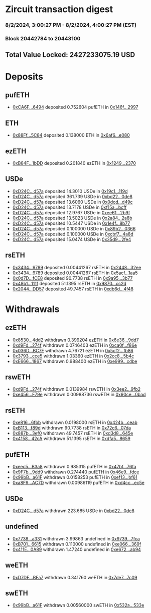 # Zircuit transaction digest
### 8/2/2024, 3:00:27 PM - 8/2/2024, 4:00:27 PM (EST)
### Block 20442784 to 20443100

## Total Value Locked: 2427233075.19 USD

# Deposits
## pufETH
- [0xCA6F...6494](https://etherscan.io/address/0xCA6Ff42933C0c76e9Ae059b495476fad3E366494) deposited 0.752604 pufETH in [0x146f...2997](https://etherscan.io/tx/0xCA6Ff42933C0c76e9Ae059b495476fad3E366494)
## ETH
- [0x88Ff...5C84](https://etherscan.io/address/0x88FfDe04D2d2Cab0075E860ED782f6CD398C5C84) deposited 0.138000 ETH in [0x6af6...e080](https://etherscan.io/tx/0x88FfDe04D2d2Cab0075E860ED782f6CD398C5C84)
## ezETH
- [0xB84F...1bDD](https://etherscan.io/address/0xB84F75bfd90173F3f1Eb9C7e656986db6adb1bDD) deposited 0.201840 ezETH in [0x1249...2370](https://etherscan.io/tx/0xB84F75bfd90173F3f1Eb9C7e656986db6adb1bDD)
## USDe
- [0xD24C...d57a](https://etherscan.io/address/0xD24Cfe2d0fa81369ca6291c28ac5426e16B6d57a) deposited 14.3010 USDe in [0x19c1...119d](https://etherscan.io/tx/0xD24Cfe2d0fa81369ca6291c28ac5426e16B6d57a)
- [0xD24C...d57a](https://etherscan.io/address/0xD24Cfe2d0fa81369ca6291c28ac5426e16B6d57a) deposited 361.739 USDe in [0xbd22...0de8](https://etherscan.io/tx/0xD24Cfe2d0fa81369ca6291c28ac5426e16B6d57a)
- [0xD24C...d57a](https://etherscan.io/address/0xD24Cfe2d0fa81369ca6291c28ac5426e16B6d57a) deposited 13.6060 USDe in [0x0dcd...d49c](https://etherscan.io/tx/0xD24Cfe2d0fa81369ca6291c28ac5426e16B6d57a)
- [0xD24C...d57a](https://etherscan.io/address/0xD24Cfe2d0fa81369ca6291c28ac5426e16B6d57a) deposited 13.7178 USDe in [0xf15a...bcff](https://etherscan.io/tx/0xD24Cfe2d0fa81369ca6291c28ac5426e16B6d57a)
- [0xD24C...d57a](https://etherscan.io/address/0xD24Cfe2d0fa81369ca6291c28ac5426e16B6d57a) deposited 12.9767 USDe in [0xee61...2b9f](https://etherscan.io/tx/0xD24Cfe2d0fa81369ca6291c28ac5426e16B6d57a)
- [0xD24C...d57a](https://etherscan.io/address/0xD24Cfe2d0fa81369ca6291c28ac5426e16B6d57a) deposited 13.5023 USDe in [0x2a84...2a8b](https://etherscan.io/tx/0xD24Cfe2d0fa81369ca6291c28ac5426e16B6d57a)
- [0xD24C...d57a](https://etherscan.io/address/0xD24Cfe2d0fa81369ca6291c28ac5426e16B6d57a) deposited 10.5447 USDe in [0x1e4f...8b77](https://etherscan.io/tx/0xD24Cfe2d0fa81369ca6291c28ac5426e16B6d57a)
- [0xD24C...d57a](https://etherscan.io/address/0xD24Cfe2d0fa81369ca6291c28ac5426e16B6d57a) deposited 0.100000 USDe in [0x89b2...0366](https://etherscan.io/tx/0xD24Cfe2d0fa81369ca6291c28ac5426e16B6d57a)
- [0xD24C...d57a](https://etherscan.io/address/0xD24Cfe2d0fa81369ca6291c28ac5426e16B6d57a) deposited 0.100000 USDe in [0xcbf7...4a8d](https://etherscan.io/tx/0xD24Cfe2d0fa81369ca6291c28ac5426e16B6d57a)
- [0xD24C...d57a](https://etherscan.io/address/0xD24Cfe2d0fa81369ca6291c28ac5426e16B6d57a) deposited 15.0474 USDe in [0x35d9...2fe4](https://etherscan.io/tx/0xD24Cfe2d0fa81369ca6291c28ac5426e16B6d57a)
## rsETH
- [0x3434...9789](https://etherscan.io/address/0x34349c5569e7B846c3558961552D2202760A9789) deposited 0.00441267 rsETH in [0x2448...32ee](https://etherscan.io/tx/0x34349c5569e7B846c3558961552D2202760A9789)
- [0x3434...9789](https://etherscan.io/address/0x34349c5569e7B846c3558961552D2202760A9789) deposited 0.00441267 rsETH in [0x5acf...1aa5](https://etherscan.io/tx/0x34349c5569e7B846c3558961552D2202760A9789)
- [0x0d7D...fCE8](https://etherscan.io/address/0x0d7Da677225D64b2De8bf690294FDabd6106fCE8) deposited 90.7738 rsETH in [0x9a95...3b77](https://etherscan.io/tx/0x0d7Da677225D64b2De8bf690294FDabd6106fCE8)
- [0x48b1...111f](https://etherscan.io/address/0x48b1c96f9BDaC112aBE96239293AB65eeE62111f) deposited 51.1395 rsETH in [0x9870...cc2d](https://etherscan.io/tx/0x48b1c96f9BDaC112aBE96239293AB65eeE62111f)
- [0x2044...DD57](https://etherscan.io/address/0x2044A96daA25cDC59413a3894C0F8c60EC46DD57) deposited 49.7457 rsETH in [0xdb6d...4f48](https://etherscan.io/tx/0x2044A96daA25cDC59413a3894C0F8c60EC46DD57)
# Withdrawals
## ezETH
- [0x8530...4dd2](https://etherscan.io/address/0x8530A6FBBd68877BFD72038dc157F41DeD574dd2) withdrawn 0.399204 ezETH in [0x6e36...9dd7](https://etherscan.io/tx/0x8530A6FBBd68877BFD72038dc157F41DeD574dd2)
- [0xd9Fd...274f](https://etherscan.io/address/0xd9Fd37262A321190B50d6e63A3291d1c4bb1274f) withdrawn 0.0746403 ezETH in [0xca0f...f86e](https://etherscan.io/tx/0xd9Fd37262A321190B50d6e63A3291d1c4bb1274f)
- [0x036D...BC7F](https://etherscan.io/address/0x036DCf658586CC07CF4B13024A08Df7056a0BC7F) withdrawn 4.76721 ezETH in [0x5cf2...fb86](https://etherscan.io/tx/0x036DCf658586CC07CF4B13024A08Df7056a0BC7F)
- [0x3793...cce5](https://etherscan.io/address/0x379384bDBc647d16F10F50a2d260b89A7F76cce5) withdrawn 1.03360 ezETH in [0x2cc8...5b4c](https://etherscan.io/tx/0x379384bDBc647d16F10F50a2d260b89A7F76cce5)
- [0xE666...1867](https://etherscan.io/address/0xE666ED74915BF07B206bDBd1ed2FA1042A5d1867) withdrawn 0.988400 ezETH in [0xe999...cdbe](https://etherscan.io/tx/0xE666ED74915BF07B206bDBd1ed2FA1042A5d1867)
## rswETH
- [0xd9Fd...274f](https://etherscan.io/address/0xd9Fd37262A321190B50d6e63A3291d1c4bb1274f) withdrawn 0.0139984 rswETH in [0x3ee2...9fb2](https://etherscan.io/tx/0xd9Fd37262A321190B50d6e63A3291d1c4bb1274f)
- [0xe456...F79e](https://etherscan.io/address/0xe456c90b5404B91F6076EBb3bB3EC18a6313F79e) withdrawn 0.00988736 rswETH in [0x90ce...0bad](https://etherscan.io/tx/0xe456c90b5404B91F6076EBb3bB3EC18a6313F79e)
## rsETH
- [0xe816...6fbb](https://etherscan.io/address/0xe8161cDc0bEf9475c3A46b32CE7e3fd779086fbb) withdrawn 0.0198000 rsETH in [0x424b...ceab](https://etherscan.io/tx/0xe8161cDc0bEf9475c3A46b32CE7e3fd779086fbb)
- [0xB113...f89d](https://etherscan.io/address/0xB113d808187CFd203CF3aA65A66C3f2cD852f89d) withdrawn 90.7738 rsETH in [0x72c6...07da](https://etherscan.io/tx/0xB113d808187CFd203CF3aA65A66C3f2cD852f89d)
- [0x887b...3ef0](https://etherscan.io/address/0x887b15dE0fe200bcaA5aD402944F2325cD0A3ef0) withdrawn 49.7457 rsETH in [0xd3d8...645e](https://etherscan.io/tx/0x887b15dE0fe200bcaA5aD402944F2325cD0A3ef0)
- [0x4158...42cA](https://etherscan.io/address/0x4158a63C5042F7935364Ec6317bE686b85cf42cA) withdrawn 51.1395 rsETH in [0xdfa5...8659](https://etherscan.io/tx/0x4158a63C5042F7935364Ec6317bE686b85cf42cA)
## pufETH
- [0xeec5...B3a8](https://etherscan.io/address/0xeec5ff2d41188b817f279Eb77B332d02f908B3a8) withdrawn 0.985315 pufETH in [0x47bf...76fa](https://etherscan.io/tx/0xeec5ff2d41188b817f279Eb77B332d02f908B3a8)
- [0x9F7b...9dd9](https://etherscan.io/address/0x9F7b22F266b77bF0b1c269451Db2B19d12A19dd9) withdrawn 0.274440 pufETH in [0x46e9...fdce](https://etherscan.io/tx/0x9F7b22F266b77bF0b1c269451Db2B19d12A19dd9)
- [0x99bB...a61F](https://etherscan.io/address/0x99bBfC6FcE12fd4713c50aF2D12d38369c4Ba61F) withdrawn 0.0158253 pufETH in [0xef13...bf61](https://etherscan.io/tx/0x99bBfC6FcE12fd4713c50aF2D12d38369c4Ba61F)
- [0xa8F9...AC7D](https://etherscan.io/address/0xa8F9956f6d8D4a6Dc37478408E4b33b52E85AC7D) withdrawn 0.00986119 pufETH in [0xd4cc...ec5e](https://etherscan.io/tx/0xa8F9956f6d8D4a6Dc37478408E4b33b52E85AC7D)
## USDe
- [0xD24C...d57a](https://etherscan.io/address/0xD24Cfe2d0fa81369ca6291c28ac5426e16B6d57a) withdrawn 223.685 USDe in [0xbd22...0de8](https://etherscan.io/tx/0xD24Cfe2d0fa81369ca6291c28ac5426e16B6d57a)
## undefined
- [0x7738...a331](https://etherscan.io/address/0x7738874Ed14bAea6971Bc955103e63f4661ca331) withdrawn 3.99863 undefined in [0x9739...7fca](https://etherscan.io/tx/0x7738874Ed14bAea6971Bc955103e63f4661ca331)
- [0xB701...6615](https://etherscan.io/address/0xB701B6AD8c04087E5994F3b282c7757924326615) withdrawn 0.110000 undefined in [0xe066...369f](https://etherscan.io/tx/0xB701B6AD8c04087E5994F3b282c7757924326615)
- [0x411E...0A89](https://etherscan.io/address/0x411E6E48670EbD1397c95F71aF72318fC65B0A89) withdrawn 1.47240 undefined in [0xe672...ab94](https://etherscan.io/tx/0x411E6E48670EbD1397c95F71aF72318fC65B0A89)
## weETH
- [0xD7DF...BFa7](https://etherscan.io/address/0xD7DF7E085214743530afF339aFC420c7c720BFa7) withdrawn 0.341760 weETH in [0x7de7...7c09](https://etherscan.io/tx/0xD7DF7E085214743530afF339aFC420c7c720BFa7)
## swETH
- [0x99bB...a61F](https://etherscan.io/address/0x99bBfC6FcE12fd4713c50aF2D12d38369c4Ba61F) withdrawn 0.00560000 swETH in [0x532a...533e](https://etherscan.io/tx/0x99bBfC6FcE12fd4713c50aF2D12d38369c4Ba61F)
